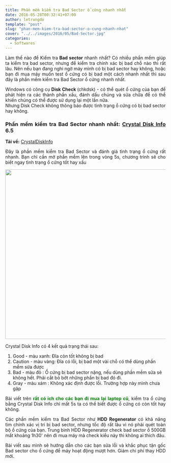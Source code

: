 ```yaml
---
title: Phần mềm kiểm tra Bad Sector ổ cứng nhanh nhất
date: 2016-05-28T00:32:41+07:00
author: letrungdo
template: "post"
slug: "phan-mem-kiem-tra-bad-sector-o-cung-nhanh-nhat"
cover: "../../images/2016/05/Bad-Sector.jpg"
categories:
  - Softwares
---
```


<p style="text-align: justify;">
  Làm thế nào để Kiểm tra<strong> Bad sector</strong> nhanh nhất? Có nhiều phần mềm giúp ta kiểm tra bad sector, nhưng để kiểm tra chính xác bị bad chỗ nào thì rất lâu. Nên nếu bạn đang nghi ngờ máy mình có bị bad sector hay không, hoặc bạn đi mua máy muốn test ổ cứng có bị bad một cách nhanh nhất thì sau đây là phần mềm kiểm tra Bad Sector ổ cứng nhanh nhất.
</p>

<p style="text-align: justify;">
  Windows có công cụ <strong>Disk Check </strong>(chkdsk) - có thể quét ổ cứng của bạn để phát hiện ra các thành phần xấu, đánh dấu chúng và sửa chữa để có thể khiến chúng có thể được sử dụng lại một lần nữa.<br /> Nhưng Disk Check không thông báo được tình trạng ổ cứng có bị bad sector hay không.
</p>

<h3 style="text-align: justify;">
  Phần mềm kiểm tra Bad Sector nhanh nhất: <strong><a href="http://crystalmark.info/software/CrystalDiskInfo/index-e.html" target="_blank" rel="noopener">Crystal Disk Info</a> 6.5</strong>
</h3>

<p style="text-align: justify;">
  <strong>Tải về:</strong> <a href="https://crystalmark.info/redirect.php?product=CrystalDiskInfoInstaller" target="_blank">CrystalDiskInfo</a>
</p>

<p style="text-align: justify;">
  Đây là phần mềm kiểm tra Bad Sector và đánh giá tình trạng ổ cứng rất nhanh. Bạn chỉ cần mở phần mềm lên trong vòng 5s, chương trình sẽ cho biết ngay tình trạng ổ cứng tốt hay xấu
</p>

<img class="aligncenter size-full wp-image-2012" src="/media/2016/05/Crystal-Disk-Info-6.5.png" alt="" width="674" height="532" />

Crystal Disk Info có 4 kết quả trạng thái sau:

1. Good - màu xanh: Đĩa còn tốt không bị bad
2. Caution - màu vàng: Đĩa có lỗi, bị bad một vài chỗ có thể dùng phần mềm sửa được
3. Bad - màu đỏ : Ổ cứng bị bad sector nặng, nếu dùng phần mềm sửa sẽ không hết. Phải cắt bỏ bớt những phần bị bad đó đi.
4. Gray - màu xám : Không xác định được lỗi. Trường hợp này mình chưa gặp

<p style="text-align: justify;">
  Bài viết trên <span style="color: #008000;"><strong>rất có ích cho các bạn đi mua lại laptop cũ</strong></span>, kiểm tra ổ cứng bằng Crystal Disk Info chỉ mất 5s ta có thể biết được ổ cứng có còn tốt hay không.
</p>

<p style="text-align: justify;">
  Các phần mềm kiểm tra Bad Sector như <strong>HDD Regenerator </strong>có khả năng tìm chính xác vị trí bị bad sector, nhưng tốc độ rất lâu vì nó phải quét toàn bộ ổ cứng của bạn. Trung bình HDD Regenerator check bad sector ổ 500GB mất khoảng 1h30' nên đi mua máy mà check kiểu này thì không ai thích đâu.
</p>

<p style="text-align: justify;">
  Bài viết sau mình sẽ hướng dẫn cho các bạn sửa lỗi và khắc phục tận gốc Bad sector cho ổ cứng để máy hoạt động mượt hơn. Giảm chi phí thay HDD mới.
</p>
